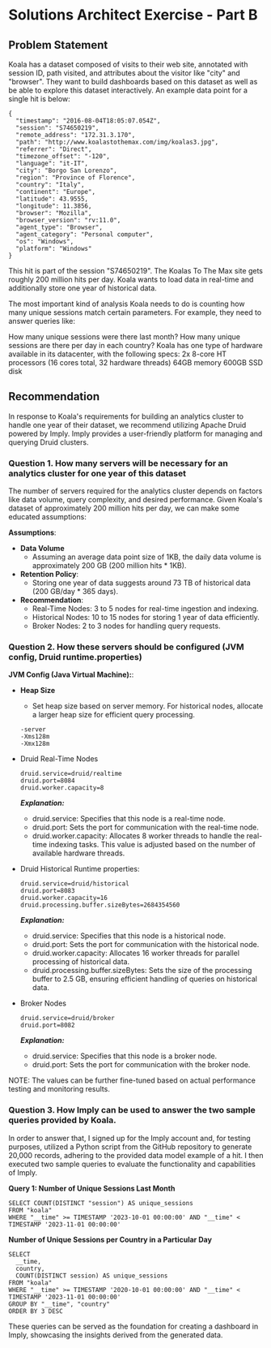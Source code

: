 # Solutions Architect Exercise - Part B

## Problem Statement

Koala has a dataset composed of visits to their web site, annotated with session ID, path visited, and attributes about the visitor like "city" and "browser". They want to build dashboards based on this dataset as well as be able to explore this dataset interactively.
An example data point for a single hit is below:

```
{
  "timestamp": "2016-08-04T18:05:07.054Z",
  "session": "S74650219",
  "remote_address": "172.31.3.170",
  "path": "http://www.koalastothemax.com/img/koalas3.jpg",
  "referrer": "Direct",
  "timezone_offset": "-120",
  "language": "it-IT",
  "city": "Borgo San Lorenzo",
  "region": "Province of Florence",
  "country": "Italy",
  "continent": "Europe",
  "latitude": 43.9555,
  "longitude": 11.3856,
  "browser": "Mozilla",
  "browser_version": "rv:11.0",
  "agent_type": "Browser",
  "agent_category": "Personal computer",
  "os": "Windows",
  "platform": "Windows"
}
```

This hit is part of the session "S74650219". The Koalas To The Max site gets roughly 200 million hits per day. Koala wants to load data in real-time and additionally store one year of historical data.

The most important kind of analysis Koala needs to do is counting how many unique sessions match certain parameters. For example, they need to answer queries like:

How many unique sessions were there last month?
How many unique sessions are there per day in each country?
Koala has one type of hardware available in its datacenter, with the following specs:
2x 8-core HT processors (16 cores total, 32 hardware threads) 64GB memory 600GB SSD disk


## Recommendation

In response to Koala's requirements for building an analytics cluster to handle one year of their dataset, we recommend utilizing Apache Druid powered by Imply. Imply provides a user-friendly platform for managing and querying Druid clusters.

### Question 1. How many servers will be necessary for an analytics cluster for one year of this dataset

The number of servers required for the analytics cluster depends on factors like data volume, query complexity, and desired performance. Given Koala's dataset of approximately 200 million hits per day, we can make some educated assumptions:
 
**Assumptions**:
- **Data Volume**
    - Assuming an average data point size of 1KB, the daily data volume is approximately 200 GB (200 million hits * 1KB).
- **Retention Policy**: 
    - Storing one year of data suggests around 73 TB of historical data (200 GB/day * 365 days).
- **Recommendation**:
    - Real-Time Nodes: 3 to 5 nodes for real-time ingestion and indexing.
    - Historical Nodes: 10 to 15 nodes for storing 1 year of data efficiently.
    - Broker Nodes: 2 to 3 nodes for handling query requests.

### Question 2. How these servers should be configured (JVM config, Druid runtime.properties)

**JVM Config (Java Virtual Machine):**:
- **Heap Size**
    - Set heap size based on server memory. For historical nodes, allocate a larger heap size for efficient query processing.

    ```
    -server
    -Xms128m
    -Xmx128m
    ```
- Druid Real-Time Nodes
    ```
    druid.service=druid/realtime
    druid.port=8084
    druid.worker.capacity=8
    ```
    ***Explanation:***
    - druid.service: Specifies that this node is a real-time node.
    - druid.port: Sets the port for communication with the real-time node.
    - druid.worker.capacity: Allocates 8 worker threads to handle the real-time indexing tasks. This value is adjusted based on the number of available hardware threads.
- Druid Historical Runtime properties:
    ```
    druid.service=druid/historical
    druid.port=8083
    druid.worker.capacity=16
    druid.processing.buffer.sizeBytes=2684354560
    ```
    ***Explanation:***
    - druid.service: Specifies that this node is a historical node.
    - druid.port: Sets the port for communication with the historical node.
    - druid.worker.capacity: Allocates 16 worker threads for parallel processing of historical data.
    - druid.processing.buffer.sizeBytes: Sets the size of the processing buffer to 2.5 GB, ensuring efficient handling of queries on historical data.

- Broker Nodes
    ```
    druid.service=druid/broker
    druid.port=8082
    ```
    ***Explanation:***
    - druid.service: Specifies that this node is a broker node.
    - druid.port: Sets the port for communication with the broker node.

NOTE: The values can be further fine-tuned based on actual performance testing and monitoring results.

### Question 3. How Imply can be used to answer the two sample queries provided by Koala.

In order to answer that, I signed up for the Imply account and, for testing purposes, utilized a Python script from the GitHub repository to generate 20,000 records, adhering to the provided data model example of a hit. I then executed two sample queries to evaluate the functionality and capabilities of Imply.


**Query 1: Number of Unique Sessions Last Month**
```
SELECT COUNT(DISTINCT "session") AS unique_sessions
FROM "koala"
WHERE "__time" >= TIMESTAMP '2023-10-01 00:00:00' AND "__time" < TIMESTAMP '2023-11-01 00:00:00'

```
**Number of Unique Sessions per Country in a Particular Day**
```
SELECT
  __time,
  country,
  COUNT(DISTINCT session) AS unique_sessions
FROM "koala"
WHERE "__time" >= TIMESTAMP '2020-10-01 00:00:00' AND "__time" < TIMESTAMP '2023-11-01 00:00:00'
GROUP BY "__time", "country"
ORDER BY 3 DESC

```

These queries can be served as the foundation for creating a dashboard in Imply, showcasing the insights derived from the generated data.
